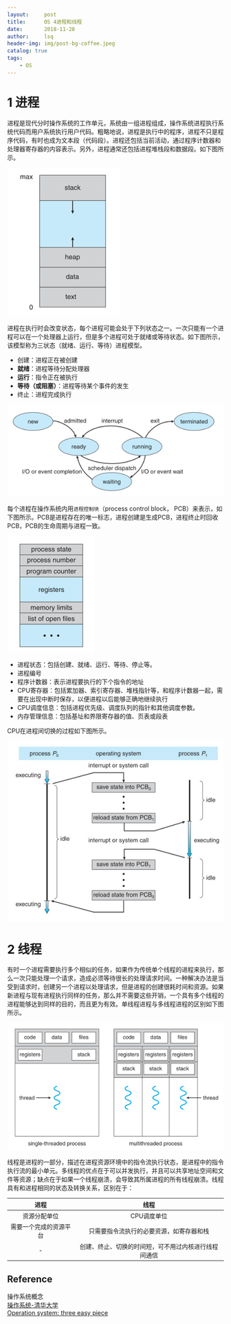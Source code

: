 ```yaml
---
layout:     post
title:      OS 4进程和线程        
date:       2018-11-28   
author:     lsq    
header-img: img/post-bg-coffee.jpeg
catalog: true
tags:
    - OS
---
```


# 1 进程
进程是现代分时操作系统的工作单元，系统由一组进程组成，操作系统进程执行系统代码而用户系统执行用户代码。粗略地说，进程是执行中的程序，进程不只是程序代码，有时也成为文本段（代码段）。进程还包括当前活动，通过程序计数器和处理器寄存器的内容表示。另外，进程通常还包括进程堆栈段和数据段。如下图所示。

![](https://raw.githubusercontent.com/liferlisiqi/liferlisiqi.github.io/master/img/2018-11-28-os13.jpg)

进程在执行时会改变状态，每个进程可能会处于下列状态之一。一次只能有一个进程可以在一个处理器上运行，但是多个进程可处于就绪或等待状态。如下图所示，该模型称为三状态（就绪、运行、等待）进程模型。

- 创建：进程正在被创建
- **就绪**：进程等待分配处理器
- **运行**：指令正在被执行
- **等待（或阻塞）**：进程等待某个事件的发生
- 终止：进程完成执行

![](https://raw.githubusercontent.com/liferlisiqi/liferlisiqi.github.io/master/img/2018-11-28-os14.jpg)

每个进程在操作系统内用`进程控制块`（process control block， PCB）来表示，如下图所示。PCB是进程存在的唯一标志，进程创建是生成PCB，进程终止时回收PCB，PCB的生命周期与进程一致。

![](https://raw.githubusercontent.com/liferlisiqi/liferlisiqi.github.io/master/img/2018-11-28-os15.jpg)

- 进程状态：包括创建、就绪、运行、等待、停止等。
- 进程编号
- 程序计数器：表示进程要执行的下个指令的地址
- CPU寄存器：包括累加器、索引寄存器、堆栈指针等，和程序计数器一起，需要在出现中断时保存，以便进程以后能够正确地继续执行
- CPU调度信息：包括进程优先级、调度队列的指针和其他调度参数。
- 内存管理信息：包括基址和界限寄存器的值、页表或段表

CPU在进程间切换的过程如下图所示。

![](https://raw.githubusercontent.com/liferlisiqi/liferlisiqi.github.io/master/img/2018-11-28-os16.jpg)

# 2 线程
有时一个进程需要执行多个相似的任务，如果作为传统单个线程的进程来执行，那么一次只能处理一个请求，造成必须等待很长的处理请求时间。一种解决办法是当受到请求时，创建另一个进程以处理请求，但是进程的创建很耗时间和资源。如果新进程与现有进程执行同样的任务，那么并不需要这些开销，一个具有多个线程的进程能够达到同样的目的，而且更为有效。单线程进程与多线程进程的区别如下图所示。

![](https://raw.githubusercontent.com/liferlisiqi/liferlisiqi.github.io/master/img/2018-11-28-os17.jpg)

线程是进程的一部分，描述在进程资源环境中的指令流执行状态，是进程中的指令执行流的最小单元。多线程的优点在于可以并发执行，并且可以共享地址空间和文件等资源；缺点在于如果一个线程崩溃，会导致其所属进程的所有线程崩溃。线程具有和进程相同的状态及转换关系，区别在于：

  
| 进程 | 线程 |
| :------: | :------: |
| 资源分配单位 | CPU调度单位 | 
| 需要一个完成的资源平台 | 只需要指令流执行的必要资源，如寄存器和栈 |  
| - | 创建、终止、切换的时间短，可不用过内核进行线程间通信 | 




## Reference
操作系统概念    
[操作系统-清华大学](http://os.cs.tsinghua.edu.cn/oscourse/OS2017spring)  
[Operation system: three easy piece](http://pages.cs.wisc.edu/~remzi/OSTEP/) 
